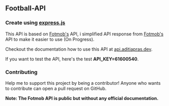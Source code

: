 ## Football-API

### Create using [express.js](https://expressjs.com)

This API is based on [Fotmob's](https://fotmob.com) API, i simplified API response from [Fotmob's](https://fotmob.com) API to make it easier to use (On Progress).

Checkout the documentation how to use this API at [api.aditiapras.dev](https://api.aditiapras.dev).

If you want to test the API, here's the test **API_KEY=61600540**.

### Contributing

Help me to support this project by being a contributor!
Anyone who wants to contribute can open a pull request on GitHub.

**Note: The Fotmob API is public but without any official documentation.**
